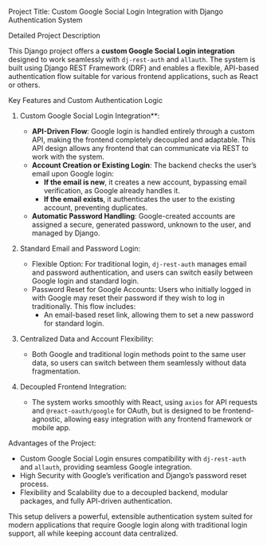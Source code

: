 Project Title: Custom Google Social Login Integration with Django Authentication System

Detailed Project Description

This Django project offers a **custom Google Social Login integration** designed to work seamlessly with `dj-rest-auth` and `allauth`. The system is built using Django REST Framework (DRF) and enables a flexible, API-based authentication flow suitable for various frontend applications, such as React or others. 

Key Features and Custom Authentication Logic

1. Custom Google Social Login Integration**:
   - **API-Driven Flow**: Google login is handled entirely through a custom API, making the frontend completely decoupled and adaptable. This API design allows any frontend that can communicate via REST to work with the system.
   - **Account Creation or Existing Login**: The backend checks the user’s email upon Google login:
     - **If the email is new**, it creates a new account, bypassing email verification, as Google already handles it.
     - **If the email exists**, it authenticates the user to the existing account, preventing duplicates.
   - **Automatic Password Handling**: Google-created accounts are assigned a secure, generated password, unknown to the user, and managed by Django.

2. Standard Email and Password Login:
   - Flexible Option: For traditional login, `dj-rest-auth` manages email and password authentication, and users can switch easily between Google login and standard login.
   - Password Reset for Google Accounts: Users who initially logged in with Google may reset their password if they wish to log in traditionally. This flow includes:
     - An email-based reset link, allowing them to set a new password for standard login.
  
3. Centralized Data and Account Flexibility:
   - Both Google and traditional login methods point to the same user data, so users can switch between them seamlessly without data fragmentation.

4. Decoupled Frontend Integration:
   - The system works smoothly with React, using `axios` for API requests and `@react-oauth/google` for OAuth, but is designed to be frontend-agnostic, allowing easy integration with any frontend framework or mobile app.

Advantages of the Project:
- Custom Google Social Login ensures compatibility with `dj-rest-auth` and `allauth`, providing seamless Google integration.
- High Security with Google’s verification and Django’s password reset process.
- Flexibility and Scalability due to a decoupled backend, modular packages, and fully API-driven authentication.

This setup delivers a powerful, extensible authentication system suited for modern applications that require Google login along with traditional login support, all while keeping account data centralized.
